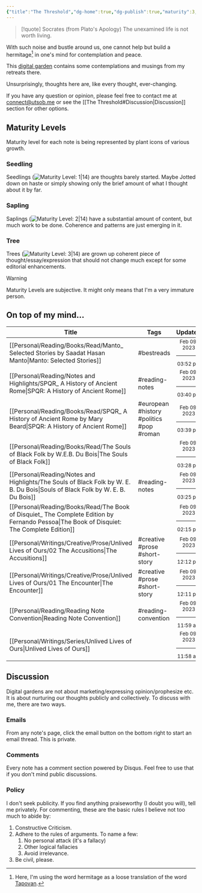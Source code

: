 ```yaml
---
{"title":"The Threshold","dg-home":true,"dg-publish":true,"maturity":3,"created":"2023-01-02T21:30:15+06:00","updated":"2023-02-09T13:02:17+06:00","dg-metatags":{"description":"Utsob's Digital Garden","og:description":"Utsob's Digital Garden"},"permalink":"/the-threshold/","metatags":{"description":"Utsob's Digital Garden","og:description":"Utsob's Digital Garden"},"tags":["gardenEntry"],"dgPassFrontmatter":true}
---
```


> [!quote] Socrates (from Plato's Apology)
> The unexamined life is not worth living.

With such noise and bustle around us, one cannot help but build a hermitage[^1] in one's mind for contemplation and peace.

This [digital garden](https://cagrimmett.com/notes/2020/11/08/what-are-digital-gardens/) contains some contemplations and musings from my retreats there.

Unsurprisingly, thoughts here are, like every thought, ever-changing.

If you have any question or opinion, please feel free to contact me at [connect@utsob.me](mailto:connect@utsob.me) or see the [[The Threshold#Discussion\|Discussion]] section for other options.

## Maturity Levels
Maturity level for each note is being represented by plant icons of various growth.

### Seedling
Seedlings (![Maturity Level: 1|14](https://hermitage.utsob.me/img/tree-1.svg)) are thoughts barely started. Maybe Jotted down on haste or simply showing only the brief amount of what I thought about it by far.

### Sapling
Saplings (![Maturity Level: 2|14](https://hermitage.utsob.me/img/tree-2.svg)) have a substantial amount of content, but much work to be done. Coherence and patterns are just emerging in it.

### Tree
Trees (![Maturity Level: 3|14](https://hermitage.utsob.me/img/tree-3.svg)) are grown up coherent piece of thought/essay/expression that should not change much except for some editorial enhancements.

> [!Warning] 
> Maturity Levels are subjective. It might only means that I'm a very immature person.


## On top of my mind…
| Title                                                                                                                                        | Tags                                     | Updated                                                   | Created                                                    |
| -------------------------------------------------------------------------------------------------------------------------------------------- | ---------------------------------------- | --------------------------------------------------------- | ---------------------------------------------------------- |
| [[Personal/Reading/Books/Read/Manto_ Selected Stories by Saadat Hasan Manto\|Manto: Selected Stories]]                                    | #bestreads                               | <center><small>Feb 09, 2023<hr/>03:52 pm</small></center> | <center><small>Dec 18, 2018<hr/>12:00 am</small></center>  |
| [[Personal/Reading/Notes and Highlights/SPQR_ A History of Ancient Rome\|SPQR: A History of Ancient Rome]]                                | #reading-notes                           | <center><small>Feb 09, 2023<hr/>03:40 pm</small></center> | <center><small>Feb 09, 2023<hr/>03:35 pm</small></center>  |
| [[Personal/Reading/Books/Read/SPQR_ A History of Ancient Rome by Mary Beard\|SPQR: A History of Ancient Rome]]                            | #european #history #politics #pop #roman | <center><small>Feb 09, 2023<hr/>03:39 pm</small></center> | <center><small>May 27, 2020<hr/>12:00 am</small></center>  |
| [[Personal/Reading/Books/Read/The Souls of Black Folk by W.E.B. Du Bois\|The Souls of Black Folk]]                                        |                                          | <center><small>Feb 09, 2023<hr/>03:28 pm</small></center> | <center><small>Apr 20, 2019<hr/>12:00 am</small></center>  |
| [[Personal/Reading/Notes and Highlights/The Souls of Black Folk by W. E. B. Du Bois\|Souls of Black Folk by W. E. B. Du Bois]]            | #reading-notes                           | <center><small>Feb 09, 2023<hr/>03:25 pm</small></center> | <center><small>Feb 09, 2023<hr/>03:17 pm</small></center>  |
| [[Personal/Reading/Books/Read/The Book of Disquiet_ The Complete Edition by Fernando Pessoa\|The Book of Disquiet: The Complete Edition]] |                                          | <center><small>Feb 09, 2023<hr/>02:15 pm</small></center> | <center><small>Mar 04, 2020<hr/>12:00 am</small></center>  |
| [[Personal/Writings/Creative/Prose/Unlived Lives of Ours/02 The Accusitions\|The Accusitions]]                                            | #creative #prose #short-story            | <center><small>Feb 09, 2023<hr/>12:12 pm</small></center> | <center><small>Sept 25, 2021<hr/>06:45 pm</small></center> |
| [[Personal/Writings/Creative/Prose/Unlived Lives of Ours/01 The Encounter\|The Encounter]]                                                | #creative #prose #short-story            | <center><small>Feb 09, 2023<hr/>12:11 pm</small></center> | <center><small>Sept 25, 2021<hr/>06:45 pm</small></center> |
| [[Personal/Reading/Reading Note Convention\|Reading Note Convention]]                                                                     | #reading-convention                      | <center><small>Feb 09, 2023<hr/>11:59 am</small></center> | <center><small>Jan 31, 2023<hr/>12:41 am</small></center>  |
| [[Personal/Writings/Series/Unlived Lives of Ours\|Unlived Lives of Ours]]                                                                 |                                          | <center><small>Feb 09, 2023<hr/>11:58 am</small></center> | <center><small>Feb 09, 2023<hr/>09:23 am</small></center>  |

## Discussion
Digital gardens are not about marketing/expressing opinion/prophesize etc. It is about nurturing our thoughts publicly and collectively. To discuss with me, there are two ways.

### Emails
From any note's page, click the email button on the bottom right to start an email thread. This is private.

### Comments
Every note has a comment section powered by Disqus. Feel free to use that if you don't mind public discussions.

### Policy
I don't seek publicity. If you find anything praiseworthy (I doubt you will), tell me privately. For commenting, these are the basic rules I believe not too much to abide by:
1. Constructive Criticism.
2. Adhere to the rules of arguments. To name a few:
    1. No personal attack (it's a fallacy)
    2. Other logical fallacies
    3. Avoid irrelevance.
3. Be civil, please.

[^1]: Here, I'm using the word hermitage as a loose translation of the word [Tapovan](https://en.wikipedia.org/wiki/Tapovan).